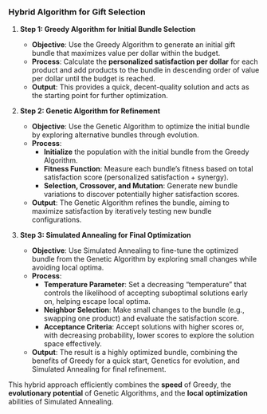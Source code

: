 ### Hybrid Algorithm for Gift Selection

1. **Step 1: Greedy Algorithm for Initial Bundle Selection**  
   - **Objective**: Use the Greedy Algorithm to generate an initial gift bundle that maximizes value per dollar within the budget.
   - **Process**: Calculate the **personalized satisfaction per dollar** for each product and add products to the bundle in descending order of value per dollar until the budget is reached.
   - **Output**: This provides a quick, decent-quality solution and acts as the starting point for further optimization.

2. **Step 2: Genetic Algorithm for Refinement**
   - **Objective**: Use the Genetic Algorithm to optimize the initial bundle by exploring alternative bundles through evolution.
   - **Process**:
     - **Initialize** the population with the initial bundle from the Greedy Algorithm.
     - **Fitness Function**: Measure each bundle’s fitness based on total satisfaction score (personalized satisfaction + synergy).
     - **Selection, Crossover, and Mutation**: Generate new bundle variations to discover potentially higher satisfaction scores.
   - **Output**: The Genetic Algorithm refines the bundle, aiming to maximize satisfaction by iteratively testing new bundle configurations.

3. **Step 3: Simulated Annealing for Final Optimization**
   - **Objective**: Use Simulated Annealing to fine-tune the optimized bundle from the Genetic Algorithm by exploring small changes while avoiding local optima.
   - **Process**:
     - **Temperature Parameter**: Set a decreasing “temperature” that controls the likelihood of accepting suboptimal solutions early on, helping escape local optima.
     - **Neighbor Selection**: Make small changes to the bundle (e.g., swapping one product) and evaluate the satisfaction score.
     - **Acceptance Criteria**: Accept solutions with higher scores or, with decreasing probability, lower scores to explore the solution space effectively.
   - **Output**: The result is a highly optimized bundle, combining the benefits of Greedy for a quick start, Genetics for evolution, and Simulated Annealing for final refinement.

This hybrid approach efficiently combines the **speed** of Greedy, the **evolutionary potential** of Genetic Algorithms, and the **local optimization** abilities of Simulated Annealing.